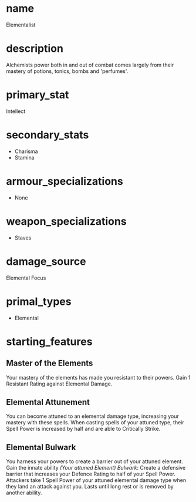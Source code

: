 # name
Elementalist
# description
Alchemists power both in and out of combat comes largely from their mastery of potions, tonics, bombs and 'perfumes'.

# primary_stat
Intellect
# secondary_stats
- Charisma
- Stamina
# armour_specializations
- None
# weapon_specializations
- Staves
# damage_source
Elemental Focus
# primal_types
- Elemental

# starting_features

## Master of the Elements
Your mastery of the elements has made you resistant to their powers. Gain 1 Resistant Rating against Elemental Damage.
## Elemental Attunement
You can become attuned to an elemental damage type, increasing your mastery with these spells. When casting spells of your attuned type, their Spell Power is increased by half and are able to Critically Strike.
## Elemental Bulwark
You harness your powers to create a barrier out of your attuned element. Gain the innate ability *(Your attuned Element) Bulwark*: Create a defensive barrier that increases your Defence Rating to half of your Spell Power. Attackers take 1 Spell Power of your attuned elemental damage type when they land an attack against you. Lasts until long rest or is removed by another ability.

